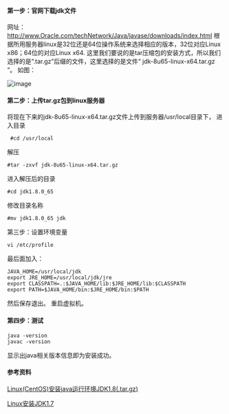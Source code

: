 #### 第一步：官网下载jdk文件

网址：http://www.Oracle.com/techNetwork/Java/javase/downloads/index.html 
根据所用服务器linux是32位还是64位操作系统来选择相应的版本，32位对应Linux x86；64位的对应Linux x64. 
这里我们要说的是tar压缩包的安装方式，所以我们选择的是“.tar.gz”后缀的文件，这里选择的是文件“ jdk-8u65-linux-x64.tar.gz ”。 
如图： 

![image](http://img4.07net01.com/upload/images/2015/11/01/1726496012102211.jpg)
#### 第二步：上传tar.gz包到linux服务器

将现在下来的jdk-8u65-linux-x64.tar.gz文件上传到服务器/usr/local目录下，
进入目录

``` #cd /usr/local```

解压

```#tar -zxvf jdk-8u65-linux-x64.tar.gz```

进入解压后的目录

```#cd jdk1.8.0_65```

修改目录名称

```#mv jdk1.8.0_65 jdk```

第三步：设置环境变量

```vi /etc/profile```

最后面加入：
```
JAVA_HOME=/usr/local/jdk
export JRE_HOME=/usr/local/jdk/jre
export CLASSPATH=.:$JAVA_HOME/lib:$JRE_HOME/lib:$CLASSPATH
export PATH=$JAVA_HOME/bin:$JRE_HOME/bin:$PATH
```
然后保存退出。
重启虚拟机。

#### 第四步：测试
```
java -version
javac -version
```
显示出java相关版本信息即为安装成功。

#### 参考资料
[Linux(CentOS)安装java运行环境JDK1.8(.tar.gz)](http://www.07net01.com/2015/11/957372.html)

[Linux安装JDK1.7](http://www.cnblogs.com/cloudwind/archive/2012/10/19/2731263.html)